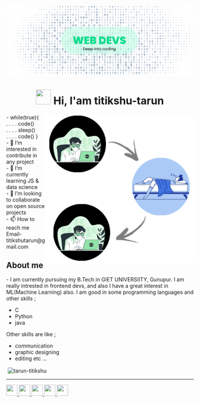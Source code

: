 <img align="center" src="https://github.com/tarun-titikshu/img/blob/main/git_banner.jpg" >

<span><h1 align="center"><span><img height="40px" width="40px" src="https://media4.giphy.com/media/3ohhwMDyS6rv3sB8yI/giphy.gif?cid=6c09b952th10lccy4vdjte0l768y1pvts3ndqc8posvd4x9h&rid=giphy.gif&ct=s"></span> Hi, I'am titikshu-tarun</h1></span>

<span>
  <img height="400px" width="400px" align="right" src="https://github.com/tarun-titikshu/img/blob/main/side-git.png"> 
- while(true){ <br>
  . . . . code() <br>
  . . . . sleep() <br>
  . . . . code() }<br>
- 👀 I’m interested in contribute in any project <br>
- 🌱 I’m currently learning JS & data science <br>
- 💞️ I’m looking to collaborate on open source projects <br>
- 📫 How to reach me Email- titikshutarun@gmail.com <br>
<h2>About me</h2>
- I am currently pursuing my B.Tech in GIET UNIVERSIITY, Gunupur.
  I am really intrested in frontend devs, and also I have a great
  interest in ML(Machine Learning) also.
  I am good in some programming languages and other skills ; <br>
  
- C
- Python <br>
- java <br>
  
Other skills are like ; <br>
  
- communication <br>
- graphic designing <br>
- editing etc ... <br>
  
</span>

<p>&nbsp;<img align="center" src="https://github-readme-stats.vercel.app/api?username=tarun-titikshu&show_icons=true&locale=en" alt="tarun-titikshu" /></p>

<hr>
<span><a href="https://www.linkedin.com/in/titikshu-tarun-behera-48555b213/"><img height="30px" width="30px"src="https://cdn-icons-png.flaticon.com/128/179/179330.png"></span>
<span><a href="mailto:titikshutarun@gmail.com"><img height="30px" width="30px"src="https://cdn-icons.flaticon.com/png/128/720/premium/720277.png?token=exp=1647895983~hmac=35f0cefed5bc5a1535416e3b4473a8a4"></span>
<span><a href="https://www.instagram.com/tarun_titikshu/"><img height="30px" width="30px"src="https://cdn-icons.flaticon.com/png/128/4138/premium/4138124.png?token=exp=1647895394~hmac=1967c8cd762304cb36583f0386a66573"></span>
<span><a href="https://www.facebook.com/tarunsincostan.ssd/"><img height="30px" width="30px"src="https://cdn-icons.flaticon.com/png/128/4494/premium/4494475.png?token=exp=1647895394~hmac=486d120b899c7e519708ef2b622d89ba"></span>
  <span><a href="https://twitter.com/Tarun_titikshu"><img height="30px" width="30px"src="https://cdn-icons.flaticon.com/png/128/3670/premium/3670151.png?token=exp=1647895790~hmac=bbcbfb3cbb348c694a3b52de2d6ed5fd"></span>

<!---
- 👋 Hi, I’m @tarun-titikshu

-    Alternate Email- tarundzy@gmail.com   
-    Contact.number- 8260709227

tarun-titikshu/tarun-titikshu is a ✨ special ✨ repository because its `README.md` (this file) appears on your GitHub profile.
You can click the Preview link to take a look at your changes.
--->
